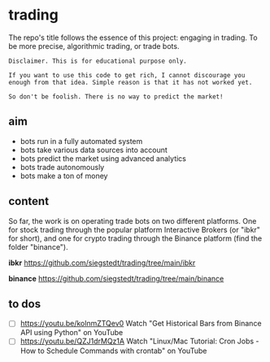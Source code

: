 # trading

The repo's title follows the essence of this project: engaging in trading. To be more precise, algorithmic trading, or trade bots.

```
Disclaimer. This is for educational purpose only.

If you want to use this code to get rich, I cannot discourage you enough from that idea. Simple reason is that it has not worked yet.

So don't be foolish. There is no way to predict the market!
```

## aim

- bots run in a fully automated system
- bots take various data sources into account
- bots predict the market using advanced analytics
- bots trade autonomously
- bots make a ton of money

## content

So far, the work is on operating trade bots on two different platforms. One for stock trading through the popular platform Interactive Brokers (or "ibkr" for short), and one for crypto trading through the Binance platform (find the folder "binance").

**ibkr**
https://github.com/siegstedt/trading/tree/main/ibkr

**binance**
https://github.com/siegstedt/trading/tree/main/binance

## to dos

- [ ] https://youtu.be/kolnmZTQev0 Watch "Get Historical Bars from Binance API using Python" on YouTube
- [ ] https://youtu.be/QZJ1drMQz1A Watch "Linux/Mac Tutorial: Cron Jobs - How to Schedule Commands with crontab" on YouTube